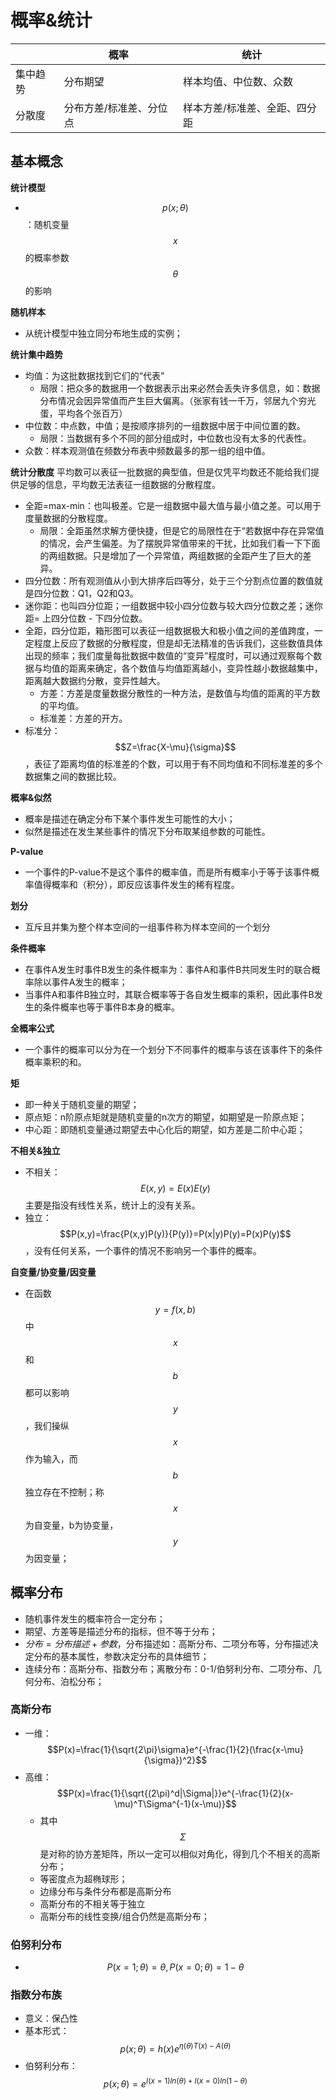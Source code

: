 # 概率&统计



|      | 概率           | 统计              |
| ---- | ------------ | --------------- |
| 集中趋势 | 分布期望         | 样本均值、中位数、众数     |
| 分散度  | 分布方差/标准差、分位点 | 样本方差/标准差、全距、四分距 |

## 基本概念



**统计模型**

* $$p(x;\theta)$$：随机变量$$x$$的概率参数$$\theta$$的影响

**随机样本**

* 从统计模型中独立同分布地生成的实例；

**统计集中趋势**

* 均值：为这批数据找到它们的“代表”
  * 局限：把众多的数据用一个数据表示出来必然会丢失许多信息，如：数据分布情况会因异常值而产生巨大偏离。（张家有钱一千万，邻居九个穷光蛋，平均各个张百万）
* 中位数：中点数，中值；是按顺序排列的一组数据中居于中间位置的数。
  * 局限：当数据有多个不同的部分组成时，中位数也没有太多的代表性。
* 众数：样本观测值在频数分布表中频数最多的那一组的组中值。

**统计分散度** 平均数可以表征一批数据的典型值，但是仅凭平均数还不能给我们提供足够的信息，平均数无法表征一组数据的分散程度。

* 全距=max-min：也叫极差。它是一组数据中最大值与最小值之差。可以用于度量数据的分散程度。
  * 局限：全距虽然求解方便快捷，但是它的局限性在于“若数据中存在异常值的情况，会产生偏差。为了摆脱异常值带来的干扰，比如我们看一下下面的两组数据。只是增加了一个异常值，两组数据的全距产生了巨大的差异。
* 四分位数：所有观测值从小到大排序后四等分，处于三个分割点位置的数值就是四分位数：Q1，Q2和Q3。
* 迷你距：也叫四分位距；一组数据中较小四分位数与较大四分位数之差；迷你距= 上四分位数 - 下四分位数。
* 全距，四分位距，箱形图可以表征一组数据极大和极小值之间的差值跨度，一定程度上反应了数据的分散程度，但是却无法精准的告诉我们，这些数值具体出现的频率；我们度量每批数据中数值的“变异”程度时，可以通过观察每个数据与均值的距离来确定，各个数值与均值距离越小，变异性越小数据越集中，距离越大数据约分散，变异性越大。
  * 方差：方差是度量数据分散性的一种方法，是数值与均值的距离的平方数的平均值。
  * 标准差：方差的开方。
* 标准分：$$Z=\frac{X-\mu}{\sigma}$$，表征了距离均值的标准差的个数，可以用于有不同均值和不同标准差的多个数据集之间的数据比较。

**概率&似然**

* 概率是描述在确定分布下某个事件发生可能性的大小；
* 似然是描述在发生某些事件的情况下分布取某组参数的可能性。

**P-value**

* 一个事件的P-value不是这个事件的概率值，而是所有概率小于等于该事件概率值得概率和（积分），即反应该事件发生的稀有程度。

**划分**

* 互斥且并集为整个样本空间的一组事件称为样本空间的一个划分

**条件概率**

* 在事件A发生时事件B发生的条件概率为：事件A和事件B共同发生时的联合概率除以事件A发生的概率；
* 当事件A和事件B独立时，其联合概率等于各自发生概率的乘积，因此事件B发生的条件概率也等于事件B本身的概率。

**全概率公式**

* 一个事件的概率可以分为在一个划分下不同事件的概率与该在该事件下的条件概率乘积的和。

**矩**

* 即一种关于随机变量的期望；
* 原点矩：n阶原点矩就是随机变量的n次方的期望，如期望是一阶原点矩；
* 中心距：即随机变量通过期望去中心化后的期望，如方差是二阶中心距；

**不相关&独立**

* 不相关：$$E(x,y)=E(x)E(y)$$主要是指没有线性关系，统计上的没有关系。
* 独立：$$P(x,y)=\frac{P(x,y)P(y)}{P(y)}=P(x|y)P(y)=P(x)P(y)$$，没有任何关系，一个事件的情况不影响另一个事件的概率。

**自变量/协变量/因变量**

* 在函数$$y=f(x,b)$$中$$x$$和$$b$$都可以影响$$y$$，我们操纵$$x$$作为输入，而$$b$$独立存在不控制；称$$x$$为自变量，b为协变量，$$y$$为因变量；

## 概率分布

* 随机事件发生的概率符合一定分布；
* 期望、方差等是描述分布的指标，但不等于分布；
* $分布=分布描述+参数$，分布描述如：高斯分布、二项分布等，分布描述决定分布的基本属性，参数决定分布的具体细节；
* 连续分布：高斯分布、指数分布；离散分布：0-1/伯努利分布、二项分布、几何分布、泊松分布；

### 高斯分布

* 一维：$$P(x)=\frac{1}{\sqrt{2\pi}\sigma}e^{-\frac{1}{2}(\frac{x-\mu}{\sigma})^2}$$
* 高维：$$P(x)=\frac{1}{\sqrt{(2\pi)^d|\Sigma|}}e^{-\frac{1}{2}(x-\mu)^T\Sigma^{-1}(x-\mu)}$$
  * 其中$$\Sigma$$是对称的协方差矩阵，所以一定可以相似对角化，得到几个不相关的高斯分布；
  * 等密度点为超椭球形；
  * 边缘分布与条件分布都是高斯分布
  * 高斯分布的不相关等于独立
  * 高斯分布的线性变换/组合仍然是高斯分布；

### 伯努利分布

* $$P(x=1;\theta)=\theta,P(x=0;\theta)=1-\theta$$

### 指数分布族

* 意义：保凸性
* 基本形式：$$p(x;\theta)=h(x)e^{\eta(\theta)T(x)-A(\theta)}$$
* 伯努利分布：$$p(x;\theta)=e^{I(x=1)ln(\theta)+I(x=0)ln(1-\theta)}$$













